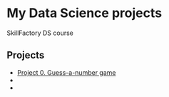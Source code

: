 # My Data Science projects
SkillFactory DS course

## Projects

* [Project 0. Guess-a-number game]()
* []()
* []()
